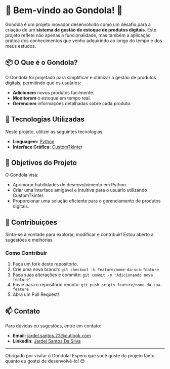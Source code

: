 # 🌟 Bem-vindo ao Gondola! 🌟

Gondola é um projeto inovador desenvolvido como um desafio para a criação de um **sistema de gestão de estoque de produtos digitais**. Este projeto reflete não apenas a funcionalidade, mas também a aplicação prática dos conhecimentos que venho adquirindo ao longo do tempo e dos meus estudos.

## 📦 O Que é o Gondola?

O Gondola foi projetado para simplificar e otimizar a gestão de produtos digitais, permitindo que os usuários:

- **Adicionem** novos produtos facilmente.
- **Monitorem** o estoque em tempo real.
- **Gerenciem** informações detalhadas sobre cada produto.

## 🚀 Tecnologias Utilizadas

Neste projeto, utilizei as seguintes tecnologias:

- **Linguagem:** [Python](https://www.python.org/)
- **Interface Gráfica:** [CustomTkinter](https://github.com/TomSchimansky/CustomTkinter)

## 🎯 Objetivos do Projeto

O Gondola visa:

- Aprimorar habilidades de desenvolvimento em Python.
- Criar uma interface amigável e intuitiva para o usuário utilizando CustomTkinter.
- Proporcionar uma solução eficiente para o gerenciamento de produtos digitais.

## 🌱 Contribuições

Sinta-se à vontade para explorar, modificar e contribuir! Estou aberto a sugestões e melhorias.

### Como Contribuir

1. Faça um fork deste repositório.
2. Crie uma nova branch: `git checkout -b feature/nome-da-sua-feature`
3. Faça suas alterações e commite: `git commit -m 'Adicionando nova feature'`
4. Envie para o repositório remoto: `git push origin feature/nome-da-sua-feature`
5. Abra um Pull Request!

## 📫 Contato

Para dúvidas ou sugestões, entre em contato:

- **Email:** jardel.santos.23@outlook.com
- **LinkedIn:** [Jardel Santos Da Silva](https://www.linkedin.com/in/jardel-santos-da-silva-194a03212/)

---

Obrigado por visitar o Gondola! Espero que você goste do projeto tanto quanto eu gostei de desenvolvê-lo! 😊
